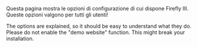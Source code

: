 Questa pagina mostra le opzioni di configurazione di cui dispone Firefly III. Queste opzioni valgono per tutti gli utenti!

The options are explained, so it should be easy to understand what they do. Please do not enable the "demo website" function. This might break your installation.